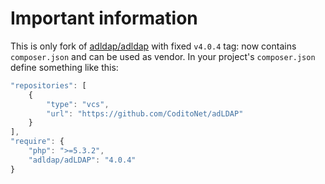 # Important information

This is only fork of [adldap/adldap](https://github.com/adldap/adldap) with fixed `v4.0.4` tag: now contains `composer.json` and can be used as vendor. In your project's `composer.json` define something like this:

```javascript
"repositories": [
	{
		"type": "vcs",
		"url": "https://github.com/CoditoNet/adLDAP"
	}
],
"require": {
	"php": ">=5.3.2",
	"adldap/adLDAP": "4.0.4"
}
```